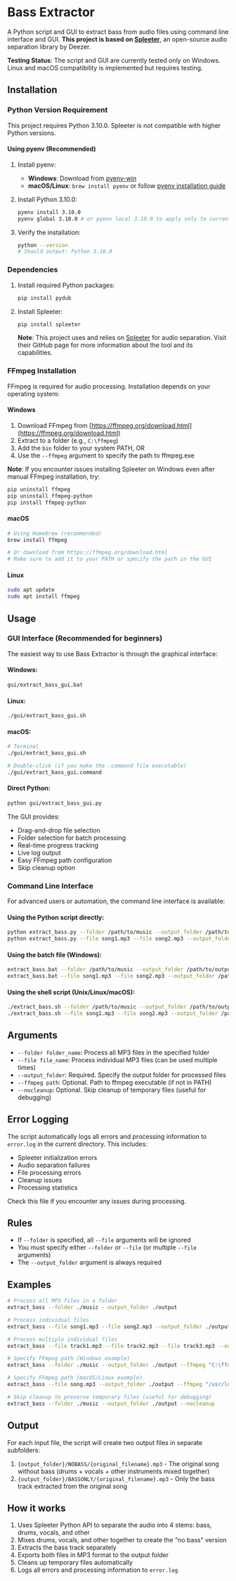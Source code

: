 # Bass Extractor

A Python script and GUI to extract bass from audio files using command line interface and GUI. **This project is based on [Spleeter](https://github.com/deezer/spleeter)**, an open-source audio separation library by Deezer.

**Testing Status**: The script and GUI are currently tested only on Windows. Linux and macOS compatibility is implemented but requires testing.

## Installation

### Python Version Requirement

This project requires Python 3.10.0. Spleeter is not compatible with higher Python versions.

#### Using pyenv (Recommended)

1. Install pyenv:
   - **Windows**: Download from [pyenv-win](https://github.com/pyenv-win/pyenv-win)
   - **macOS/Linux**: `brew install pyenv` or follow [pyenv installation guide](https://github.com/pyenv/pyenv#installation)

2. Install Python 3.10.0:
   ```bash
   pyenv install 3.10.0
   pyenv global 3.10.0 # or pyenv local 3.10.0 to apply only to current folder and subfolders
   ```

3. Verify the installation:
   ```bash
   python --version
   # Should output: Python 3.10.0
   ```

### Dependencies

1. Install required Python packages:
   ```bash
   pip install pydub
   ```

2. Install Spleeter:
   ```bash
   pip install spleeter
   ```

   **Note**: This project uses and relies on [Spleeter](https://github.com/deezer/spleeter) for audio separation. Visit their GitHub page for more information about the tool and its capabilities.

### FFmpeg Installation

FFmpeg is required for audio processing. Installation depends on your operating system:

#### Windows
1. Download FFmpeg from [https://ffmpeg.org/download.html](https://ffmpeg.org/download.html)
2. Extract to a folder (e.g., `C:\ffmpeg`)
3. Add the `bin` folder to your system PATH, OR
4. Use the `--ffmpeg` argument to specify the path to ffmpeg.exe

**Note**: If you encounter issues installing Spleeter on Windows even after manual FFmpeg installation, try:
```bash
pip uninstall ffmpeg
pip uninstall ffmpeg-python
pip install ffmpeg-python
```

#### macOS
```bash
# Using Homebrew (recommended)
brew install ffmpeg

# Or download from https://ffmpeg.org/download.html
# Make sure to add it to your PATH or specify the path in the GUI
```

#### Linux
```bash
sudo apt update
sudo apt install ffmpeg
```

## Usage

### GUI Interface (Recommended for beginners)

The easiest way to use Bass Extractor is through the graphical interface:

#### Windows:
```bash
gui/extract_bass_gui.bat
```

#### Linux:
```bash
./gui/extract_bass_gui.sh
```

#### macOS:
```bash
# Terminal
./gui/extract_bass_gui.sh

# Double-click (if you make the .command file executable)
./gui/extract_bass_gui.command
```

#### Direct Python:
```bash
python gui/extract_bass_gui.py
```

The GUI provides:
- Drag-and-drop file selection
- Folder selection for batch processing
- Real-time progress tracking
- Live log output
- Easy FFmpeg path configuration
- Skip cleanup option

### Command Line Interface

For advanced users or automation, the command line interface is available:

#### Using the Python script directly:
```bash
python extract_bass.py --folder /path/to/music --output_folder /path/to/output
python extract_bass.py --file song1.mp3 --file song2.mp3 --output_folder /path/to/output
```

#### Using the batch file (Windows):
```bash
extract_bass.bat --folder /path/to/music --output_folder /path/to/output
extract_bass.bat --file song1.mp3 --file song2.mp3 --output_folder /path/to/output
```

#### Using the shell script (Unix/Linux/macOS):
```bash
./extract_bass.sh --folder /path/to/music --output_folder /path/to/output
./extract_bass.sh --file song1.mp3 --file song2.mp3 --output_folder /path/to/output
```

## Arguments

- `--folder folder_name`: Process all MP3 files in the specified folder
- `--file file_name`: Process individual MP3 files (can be used multiple times)
- `--output_folder`: Required. Specify the output folder for processed files
- `--ffmpeg path`: Optional. Path to ffmpeg executable (if not in PATH)
- `--nocleanup`: Optional. Skip cleanup of temporary files (useful for debugging)

## Error Logging

The script automatically logs all errors and processing information to `error.log` in the current directory. This includes:
- Spleeter initialization errors
- Audio separation failures
- File processing errors
- Cleanup issues
- Processing statistics

Check this file if you encounter any issues during processing.

## Rules

- If `--folder` is specified, all `--file` arguments will be ignored
- You must specify either `--folder` or `--file` (or multiple `--file` arguments)
- The `--output_folder` argument is always required

## Examples

```bash
# Process all MP3 files in a folder
extract_bass --folder ./music --output_folder ./output

# Process individual files
extract_bass --file song1.mp3 --file song2.mp3 --output_folder ./output

# Process multiple individual files
extract_bass --file track1.mp3 --file track2.mp3 --file track3.mp3 --output_folder ./processed

# Specify FFmpeg path (Windows example)
extract_bass --folder ./music --output_folder ./output --ffmpeg "C:\ffmpeg\bin\ffmpeg.exe"

# Specify FFmpeg path (macOS/Linux example)
extract_bass --file song.mp3 --output_folder ./output --ffmpeg "/usr/local/bin/ffmpeg"

# Skip cleanup to preserve temporary files (useful for debugging)
extract_bass --folder ./music --output_folder ./output --nocleanup
```

## Output

For each input file, the script will create two output files in separate subfolders:

1. `{output_folder}/NOBASS/{original_filename}.mp3` - The original song without bass (drums + vocals + other instruments mixed together)
2. `{output_folder}/BASSONLY/{original_filename}.mp3` - Only the bass track extracted from the original song

## How it works

1. Uses Spleeter Python API to separate the audio into 4 stems: bass, drums, vocals, and other
2. Mixes drums, vocals, and other together to create the "no bass" version
3. Extracts the bass track separately
4. Exports both files in MP3 format to the output folder
5. Cleans up temporary files automatically
6. Logs all errors and processing information to `error.log` 